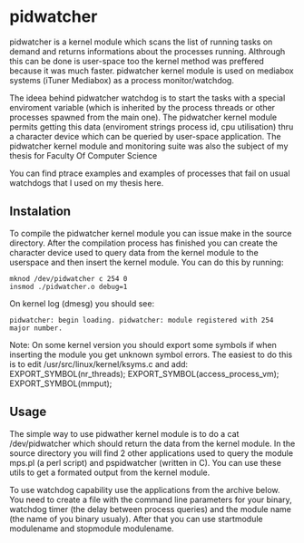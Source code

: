 # pidwatcher

pidwatcher is a kernel module which scans the list of running tasks on demand and returns informations about the processes running. 
Althrough this can be done is user-space too the kernel method was preffered because it was much faster. pidwatcher kernel module is used on mediabox systems (iTuner Mediabox) as a process monitor/watchdog.

The ideea behind pidwatcher watchdog is to start the tasks with a special enviroment variable (which is inherited by the process threads or other processes spawned from the main one).
The pidwatcher kernel module permits getting this data (enviroment strings process id, cpu utilisation) thru a character device which can be queried by user-space application.
The pidwatcher kernel module and monitoring suite was also the subject of my thesis for Faculty Of Computer Science

You can find ptrace examples and examples of processes that fail on usual watchdogs that I used on my thesis here.

## Instalation 

To compile the pidwatcher kernel module you can issue make in the source directory.
After the compilation process has finished you can create the character device used to query data from the kernel module to the userspace and then insert the kernel module. 
You can do this by running:

	mknod /dev/pidwatcher c 254 0 
	insmod ./pidwatcher.o debug=1

On kernel log (dmesg) you should see:

	pidwatcher: begin loading. pidwatcher: module registered with 254 major number.

Note: On some kernel version you should export some symbols if when inserting the module you get unknown symbol errors.
The easiest to do this is to edit /usr/src/linux/kernel/ksyms.c and add:
EXPORT_SYMBOL(nr_threads); EXPORT_SYMBOL(access_process_vm); EXPORT_SYMBOL(mmput);

## Usage

The simple way to use pidwather kernel module is to do a cat /dev/pidwatcher which should return the data from the kernel module. 
In the source directory you will find 2 other applications used to query the module mps.pl (a perl script) and pspidwatcher (written in C). 
You can use these utils to get a formated output from the kernel module.

To use watchdog capability use the applications from the archive below. 
You need to create a file with the command line parameters for your binary, watchdog timer (the delay between process queries) and the module name (the name of you binary usualy). 
After that you can use startmodule modulename and stopmodule modulename. 